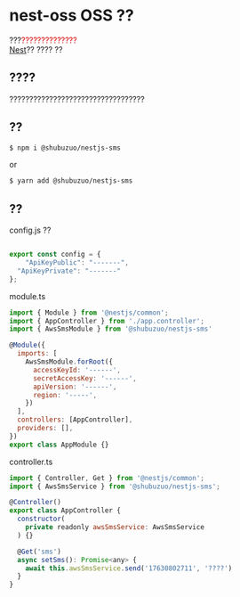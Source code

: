 
# nest-oss OSS ??
???<font color="#dd0000">??????????????</font><br /> 
[Nest](https://github.com/nestjs/nest)?? ???? ??

## ????
??????????????????????????????????

## ??

```bash
$ npm i @shubuzuo/nestjs-sms
```
or 
```bash
$ yarn add @shubuzuo/nestjs-sms 
```

## ??
config.js ??
```javascript

export const config = {
	"ApiKeyPublic": "-------",
  "ApiKeyPrivate": "-------"
};

```

module.ts
```javascript
import { Module } from '@nestjs/common';
import { AppController } from './app.controller';
import { AwsSmsModule } from '@shubuzuo/nestjs-sms'

@Module({
  imports: [
    AwsSmsModule.forRoot({
      accessKeyId: '------',
      secretAccessKey: '------',
      apiVersion: '------',
      region: '-----',
    })
  ],
  controllers: [AppController],
  providers: [],
})
export class AppModule {}

```
controller.ts
```javascript
import { Controller, Get } from '@nestjs/common';
import { AwsSmsService } from '@shubuzuo/nestjs-sms';

@Controller()
export class AppController {
  constructor(
    private readonly awsSmsService: AwsSmsService
  ) {}

  @Get('sms')
  async setSms(): Promise<any> {
    await this.awsSmsService.send('17630802711', '????')
  }
}


```
